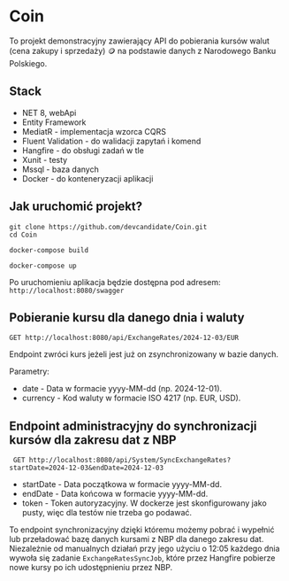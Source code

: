 # Coin
To projekt demonstracyjny zawierający API do pobierania kursów walut (cena zakupy i sprzedaży) 🪙 na podstawie danych z Narodowego Banku Polskiego. <br />

## Stack
* NET 8, webApi
* Entity Framework
* MediatR - implementacja wzorca CQRS
* Fluent Validation - do walidacji zapytań i komend
* Hangfire - do obsługi zadań w tle
* Xunit - testy
* Mssql - baza danych
* Docker - do konteneryzacji aplikacji

## Jak uruchomić projekt?

```
git clone https://github.com/devcandidate/Coin.git
cd Coin
```

```
docker-compose build
```

```
docker-compose up
```

Po uruchomieniu aplikacja będzie dostępna pod adresem: ```http://localhost:8080/swagger```

## Pobieranie kursu dla danego dnia i waluty
```GET http://localhost:8080/api/ExchangeRates/2024-12-03/EUR```

Endpoint zwróci kurs jeżeli jest już on zsynchronizowany w bazie danych.

Parametry:

* date - Data w formacie yyyy-MM-dd (np. 2024-12-01).
* currency - Kod waluty w formacie ISO 4217 (np. EUR, USD).

## Endpoint administracyjny do synchronizacji kursów dla zakresu dat z NBP
``` GET http://localhost:8080/api/System/SyncExchangeRates?startDate=2024-12-03&endDate=2024-12-03```

* startDate - Data początkowa w formacie yyyy-MM-dd.
* endDate - Data końcowa w formacie yyyy-MM-dd.
* token - Token autoryzacyjny. W dockerze jest skonfigurowany jako pusty, więc dla testów nie trzeba go podawać.


To endpoint synchronizacyjny dzięki któremu możemy pobrać i wypełnić lub przeładować bazę danych kursami z NBP dla danego zakresu dat.
Niezależnie od manualnych działań przy jego użyciu o 12:05 każdego dnia wywoła się zadanie ```ExchangeRatesSyncJob```, które przez Hangfire pobierze nowe kursy po ich udostępnieniu przez NBP.
